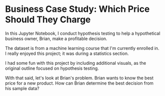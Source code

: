 # Business Case Study: Which Price Should They Charge
In this Jupyter Notebook, I conduct hypothesis testing to help a hypothetical business owner, Brian, make a profitable decision.

The dataset is from a machine learning course that I'm currently enrolled in. I really enjoyed this project; it was during a statistics section.

I had some fun with this project by including additional visuals, as the original outline focused on hypothesis testing.

With that said, let's look at Brian's problem. Brian wants to know the best price for a new product. How can Brian determine the best decision from his sample data?
